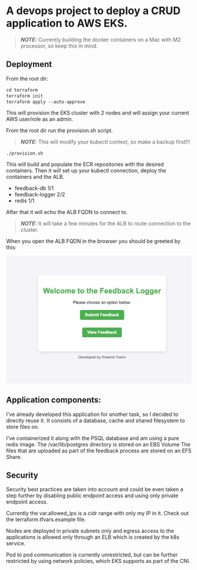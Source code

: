 # A devops project to deploy a CRUD application to AWS EKS. 

> **_NOTE:_**  Currently building the docker containers on a Mac with M2 processor, so keep this in mind.

## Deployment
From the root dir:

``` shell
cd terraform
terraform init
terraform apply --auto-approve
```

This will provision the EKS cluster with 2 nodes and will assign your current AWS user/role as an admin.


From the root dir run the provision.sh script. 

> **_NOTE:_**  This will modify your kubectl context, so make a backup first!!!
``` shell
./provision.sh
```

This will build and populate the ECR repositories with the desired containers.
Then it will set up your kubectl connection, deploy the containers and the ALB. 
- feedback-db     1/1
- feedback-logger 2/2
- redis           1/1

After that it will echo the ALB FQDN to connect to. 
> **_NOTE:_**  It will take a few minutes for the ALB to route connection to the cluster. 


When you open the ALB FQDN in the browser you should be greeted by this:

![alt text](images/README/image.png)


## Application components:
I've already developed this application for another task, so I decided to directly reuse it. It consists of a database, cache and shared filesystem to store files on.

I've containerized it along with the PSQL database and am using a pure redis image.
The /var/lib/postgres directory is stored on an EBS Volume
The files that are uploaded as part of the feedback process are stored on an EFS Share. 

## Security
Security best practices are taken into account and could be even taken a step further by disabling public endpoint access and using only private endpoint access. 

Currently the var.allowed_ips is a cidr range with only my IP in it. Check out the terraform.tfvars.example file. 

Nodes are deployed in private subnets only and egress access to the applications is allowed only through an ELB which is created by the k8s service. 

Pod to pod communication is currently unrestricted, but can be further restricted by using network policies, which EKS supports as part of the CNI. 